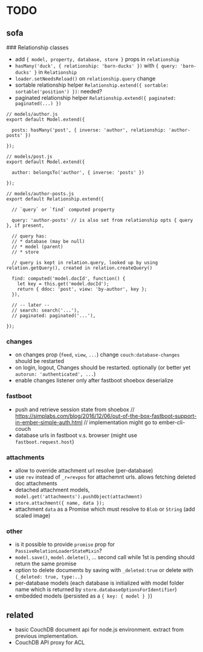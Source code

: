 # TODO

## sofa

### Relationship classes

* add `{ model, property, database, store }` props in `relationship`
* `hasMany('duck', { relationship: 'barn-ducks' })` with `{ query: 'barn-ducks' }` in `Relationship`
* `loader.setNeedsReload()` on `relationship.query` change
* sortable relationship helper `Relationship.extend({ sortable: sortable('position') })`: needed?
* paginated relationship helper `Relationship.extend({ paginated: paginated(...) })`

```
// models/author.js
export default Model.extend({

  posts: hasMany('post', { inverse: 'author', relationship: 'author-posts' })

});

// models/post.js
export default Model.extend({

  author: belongsTo('author', { inverse: 'posts' })

});

// models/author-posts.js
export default Relationship.extend({

  // `query` or `find` computed property

  query: 'author-posts' // is also set from relationship opts { query }, if present,

  // query has:
  // * database (may be null)
  // * model (parent)
  // * store

  // query is kept in relation.query, looked up by using relation.getQuery(), created in relation.createQuery()

  find: computed('model.docId', function() {
    let key = this.get('model.docId');
    return { ddoc: 'post', view: 'by-author', key };
  }),

  // -- later --
  // search: search('...'),
  // paginated: paginated('...'),

});
```

### changes

* on changes prop (`feed`, `view`, `...`) change `couch:database-changes` should be restarted
* on login, logout, Changes should be restarted. optionally (or better yet `autorun: 'authenticated', ...`)
* enable changes listener only after fastboot shoebox deserialize

### fastboot

* push and retrieve session state from shoebox
  // https://simplabs.com/blog/2016/12/06/out-of-the-box-fastboot-support-in-ember-simple-auth.html
  // implementation might go to ember-cli-couch
* database urls in fastboot v.s. browser (might use `fastboot.request.host`)

### attachments

* allow to override attachment url resolve (per-database)
* use `rev` instead of `_r=revpos` for attachemnt urls. allows fetching deleted doc attachments
* detached attachment models, `model.get('attachments').pushObject(attachment)`
* `store.attachment({ name, data });`
* attachment `data` as a Promise which must resolve to `Blob` or `String` (add scaled image)

### other

* is it possible to provide `promise` prop for `PassiveRelationLoaderStateMixin`?
* `model.save()`, `model.delete()`, ... second call while 1st is pending should return the same promise
* option to delete documents by saving with `_deleted:true` or delete with `{_deleted: true, type:..}`
* per-database models (each database is initialized with model folder name which is returned by `store.databaseOptionsForIdentifier`)
* embedded models (persisted as a `{ key: { model } }`)

## related

* basic CouchDB document api for node.js environment. extract from previous implementation.
* CouchDB API proxy for ACL
